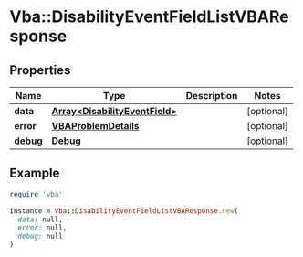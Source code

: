 # Vba::DisabilityEventFieldListVBAResponse

## Properties

| Name | Type | Description | Notes |
| ---- | ---- | ----------- | ----- |
| **data** | [**Array&lt;DisabilityEventField&gt;**](DisabilityEventField.md) |  | [optional] |
| **error** | [**VBAProblemDetails**](VBAProblemDetails.md) |  | [optional] |
| **debug** | [**Debug**](Debug.md) |  | [optional] |

## Example

```ruby
require 'vba'

instance = Vba::DisabilityEventFieldListVBAResponse.new(
  data: null,
  error: null,
  debug: null
)
```

